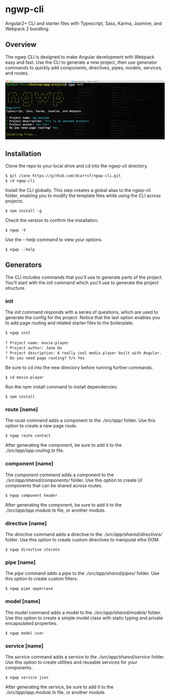 # ngwp-cli
Angular2+ CLI and starter files with Typescript, Sass, Karma, Jasmine, and Webpack 2 bundling.

## Overview
The ngwp CLI is designed to make Angular development with Webpack easy and fast. Use the CLI to generate a new project, then use generator commands to quickly add components, directives, pipes, models, services, and routes.

![Screenshot](/img/ngwp-cli.jpg)

## Installation
Clone the repo to your local drive and cd into the ngwp-cli directory. 
```
$ git clone https://github.com/dcarrsf/ngwp-cli.git
$ cd ngwp-cli
```
Install the CLI globally. This step creates a global alias to the ngwp-cli folder, enabling you to modify the template files while using the CLI across projects.

```
$ npm install -g
```
Check the version to confirm the installation.

```
$ ngwp -V
```
Use the --help command to view your options.

```
$ ngwp --help
```

## Generators
The CLI includes commands that you'll use to generate parts of the project. You'll start with the *init* command which you'll use to generate the project structure.

### init
The *init* command responds with a series of questions, which are used to generate the config for the project. Notice that the last option enables you to add page routing and related starter files to the boilerplate.
```
$ ngwp init

? Project name: movie-player
? Project author: Jane Do
? Project description: A really cool media player built with Angular.
? Do you need page routing? Y/n Yes
```
Be sure to cd into the new directory before running further commands. 

```
$ cd movie-player
```
Run the npm install command to install dependencies.

```
$ npm install
```

### route [name]
The *route* command adds a component to the *./src/app/* folder. Use this option to create a new page route. 

```
$ ngwp route contact
```
After generating the component, be sure to add it to the *./src/app/app.routing.ts* file.

### component [name]
The *component* command adds a component to the *./src/app/shared/components/* folder. Use this option to create UI components that can be shared across routes. 

```
$ ngwp component header
```
After generating the component, be sure to add it to the *./src/app/app.module.ts* file, or another module.

### directive [name]
The *directive* command adds a directive to the *./src/app/shared/directives/* folder. Use this option to create custom directives to manipulat ethe DOM. 

```
$ ngwp directive iterate
```

### pipe [name]
The *pipe* command adds a pipe to the *./src/app/shared/pipes/* folder. Use this option to create custom filters. 

```
$ ngwp pipe uppercase
```

### model [name]
The *model* command adds a model to the *./src/app/shared/models/* folder. Use this option to create a simple model class with static typing and private encapsulated properties. 

```
$ ngwp model user
```

### service [name]
The *service* command adds a service to the *./src/app/shared/service* folder. Use this option to create utilities and reusable services for your components. 

```
$ ngwp service json
```
After generating the service, be sure to add it to the *./src/app/app.module.ts* file, or another module.
